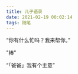 ```yaml
---
title: 儿子语录
date: 2021-02-19 00:02:14
tags: 随笔
---
```


“你有什么忙吗？我来帮你。”

<!-- more -->

"棒"

“「爸爸」我有个主意”